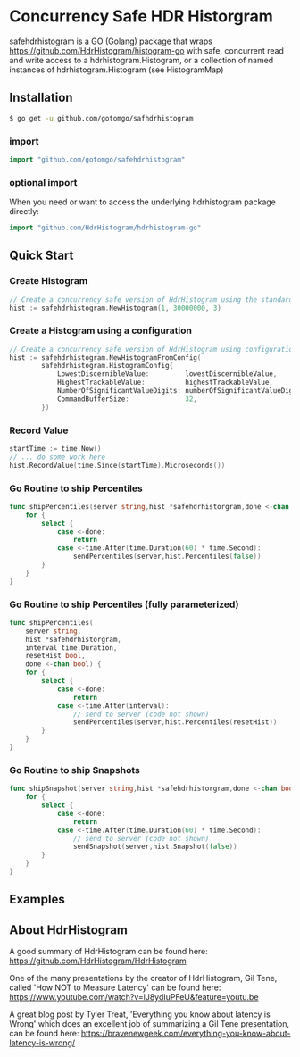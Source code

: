 # Concurrency Safe HDR Historgram

safehdrhistogram is a GO (Golang) package that wraps https://github.com/HdrHistogram/histogram-go with safe, 
concurrent read and write access to a hdrhistogram.Histogram, or a collection of named instances of hdrhistogram.Histogram
(see HistogramMap)

## Installation

```sh
$ go get -u github.com/gotomgo/safhdrhistogram
```

### import

```go
import "github.com/gotomgo/safehdrhistogram"
```

### optional import
When you need or want to access the underlying hdrhistogram package directly:

```go
import "github.com/HdrHistogram/hdrhistogram-go"
```

## Quick Start

### Create Histogram 
```go
// Create a concurrency safe version of HdrHistogram using the standard parameters 
hist := safehdrhistogram.NewHistogram(1, 30000000, 3)
```

### Create a Histogram using a configuration
```go
// Create a concurrency safe version of HdrHistogram using configuration values 
hist := safehdrhistogram.NewHistogramFromConfig(
		safehdrhistogram.HistogramConfig{
			LowestDiscernibleValue:         lowestDiscernibleValue,
			HighestTrackableValue:          highestTrackableValue,
			NumberOfSignificantValueDigits: numberOfSignificantValueDigits,
			CommandBufferSize:              32,
		})
```

### Record Value
```go
startTime := time.Now()
// ... do some work here
hist.RecordValue(time.Since(startTime).Microseconds())
```

### Go Routine to ship Percentiles
```go
func shipPercentiles(server string,hist *safehdrhistorgram,done <-chan bool) {
    for {
        select {
            case <-done:
                return
            case <-time.After(time.Duration(60) * time.Second):
                sendPercentiles(server,hist.Percentiles(false))
        }
    }
}
```

### Go Routine to ship Percentiles (fully parameterized)
```go
func shipPercentiles(
	server string,
	hist *safehdrhistorgram,
	interval time.Duration,
	resetHist bool,
	done <-chan bool) {
    for {
        select {
            case <-done:
                return
            case <-time.After(interval):
            	// send to server (code not shown)
                sendPercentiles(server,hist.Percentiles(resetHist))
        }
    }
}
```

### Go Routine to ship Snapshots
```go
func shipSnapshot(server string,hist *safehdrhistorgram,done <-chan bool) {
    for {
        select {
            case <-done:
                return
            case <-time.After(time.Duration(60) * time.Second):
                // send to server (code not shown)
                sendSnapshot(server,hist.Snapshot(false))
        }
    }
}
```

## Examples

## About HdrHistogram
A good summary of HdrHistogram can be found here: https://github.com/HdrHistogram/HdrHistogram

One of the many presentations by the creator of HdrHistogram, Gil Tene, called 'How NOT to Measure Latency'
can be found here: https://www.youtube.com/watch?v=lJ8ydIuPFeU&feature=youtu.be

A great blog post by Tyler Treat, 'Everything you know about latency is Wrong' which does an excellent job of 
summarizing a Gil Tene presentation, can be found here: 
https://bravenewgeek.com/everything-you-know-about-latency-is-wrong/

